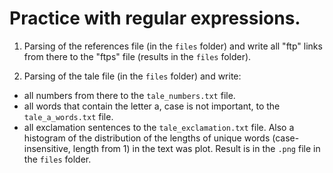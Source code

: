 # Practice with regular expressions.

1.  Parsing of the references file (in the `files` folder) and write all "ftp" links from there to the "ftps" file (results in the `files` folder).

2.  Parsing of the tale file (in the `files` folder) and write:
  - all numbers from there to the `tale_numbers.txt` file.
  - all words that contain the letter a, case is not important, to the `tale_a_words.txt` file.
  - all exclamation sentences to the `tale_exclamation.txt` file.
  Also a histogram of the distribution of the lengths of unique words (case-insensitive, length from 1) in the text was plot. Result is in the `.png` file in the `files` folder.

